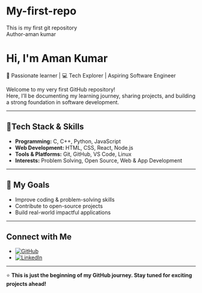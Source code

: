 # My-first-repo
This is my first git repository 
<br>
Author-aman kumar
# Hi, I'm Aman Kumar  

🚀 Passionate learner | 💻 Tech Explorer | Aspiring Software Engineer  

Welcome to my very first GitHub repository!  
Here, I’ll be documenting my learning journey, sharing projects, and building a strong foundation in software development.  

---

## 🔧Tech Stack & Skills
- **Programming:** C, C++, Python, JavaScript  
- **Web Development:** HTML, CSS, React, Node.js  
- **Tools & Platforms:** Git, GitHub, VS Code, Linux  
- **Interests:** Problem Solving, Open Source, Web & App Development  

---

## 🎯 My Goals
-  Improve coding & problem-solving skills  
- Contribute to open-source projects  
-  Build real-world impactful applications  

---

##  Connect with Me
- [![GitHub](https://img.shields.io/badge/GitHub-Profile-blue?style=for-the-badge&logo=github)](https://github.com/amankgr07)  
- [![LinkedIn](https://img.shields.io/badge/LinkedIn-Connect-blue?style=for-the-badge&logo=linkedin)](https://www.linkedin.com/in/aman-kumar-220158330)  

---

⭐ **This is just the beginning of my GitHub journey. Stay tuned for exciting projects ahead!**

